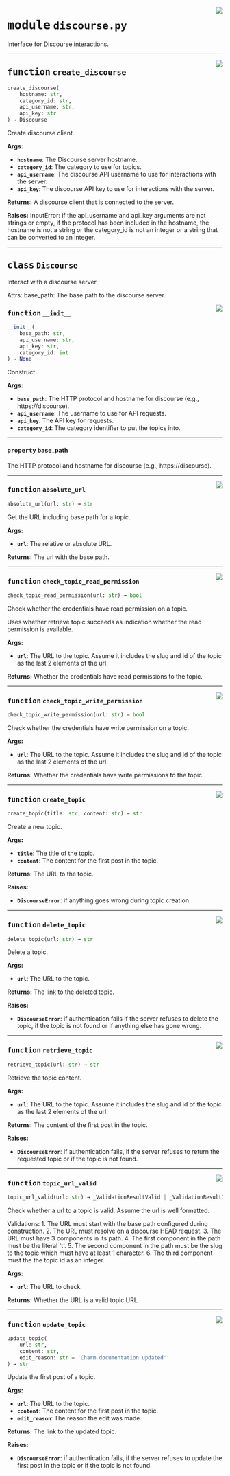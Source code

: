 <!-- markdownlint-disable -->

<a href="../src/discourse.py#L0"><img align="right" style="float:right;" src="https://img.shields.io/badge/-source-cccccc?style=flat-square"></a>

# <kbd>module</kbd> `discourse.py`
Interface for Discourse interactions. 


---

<a href="../src/discourse.py#L498"><img align="right" style="float:right;" src="https://img.shields.io/badge/-source-cccccc?style=flat-square"></a>

## <kbd>function</kbd> `create_discourse`

```python
create_discourse(
    hostname: str,
    category_id: str,
    api_username: str,
    api_key: str
) → Discourse
```

Create discourse client. 



**Args:**
 
 - <b>`hostname`</b>:  The Discourse server hostname. 
 - <b>`category_id`</b>:  The category to use for topics. 
 - <b>`api_username`</b>:  The discourse API username to use for interactions with the server. 
 - <b>`api_key`</b>:  The discourse API key to use for interactions with the server. 



**Returns:**
 A discourse client that is connected to the server. 



**Raises:**
 InputError: if the api_username and api_key arguments are not strings or empty, if the protocol has been included in the hostname, the hostname is not a string or the category_id is not an integer or a string that can be converted to an integer. 


---

## <kbd>class</kbd> `Discourse`
Interact with a discourse server. 

Attrs:  base_path: The base path to the discourse server. 

<a href="../src/discourse.py#L77"><img align="right" style="float:right;" src="https://img.shields.io/badge/-source-cccccc?style=flat-square"></a>

### <kbd>function</kbd> `__init__`

```python
__init__(
    base_path: str,
    api_username: str,
    api_key: str,
    category_id: int
) → None
```

Construct. 



**Args:**
 
 - <b>`base_path`</b>:  The HTTP protocol and hostname for discourse (e.g., https://discourse). 
 - <b>`api_username`</b>:  The username to use for API requests. 
 - <b>`api_key`</b>:  The API key for requests. 
 - <b>`category_id`</b>:  The category identifier to put the topics into. 


---

#### <kbd>property</kbd> base_path

The HTTP protocol and hostname for discourse (e.g., https://discourse). 



---

<a href="../src/discourse.py#L290"><img align="right" style="float:right;" src="https://img.shields.io/badge/-source-cccccc?style=flat-square"></a>

### <kbd>function</kbd> `absolute_url`

```python
absolute_url(url: str) → str
```

Get the URL including base path for a topic. 



**Args:**
 
 - <b>`url`</b>:  The relative or absolute URL. 



**Returns:**
 The url with the base path. 

---

<a href="../src/discourse.py#L316"><img align="right" style="float:right;" src="https://img.shields.io/badge/-source-cccccc?style=flat-square"></a>

### <kbd>function</kbd> `check_topic_read_permission`

```python
check_topic_read_permission(url: str) → bool
```

Check whether the credentials have read permission on a topic. 

Uses whether retrieve topic succeeds as indication whether the read permission is available. 



**Args:**
 
 - <b>`url`</b>:  The URL to the topic. Assume it includes the slug and id of the topic as the last  2 elements of the url. 



**Returns:**
 Whether the credentials have read permissions to the topic. 

---

<a href="../src/discourse.py#L302"><img align="right" style="float:right;" src="https://img.shields.io/badge/-source-cccccc?style=flat-square"></a>

### <kbd>function</kbd> `check_topic_write_permission`

```python
check_topic_write_permission(url: str) → bool
```

Check whether the credentials have write permission on a topic. 



**Args:**
 
 - <b>`url`</b>:  The URL to the topic. Assume it includes the slug and id of the topic as the last  2 elements of the url. 



**Returns:**
 Whether the credentials have write permissions to the topic. 

---

<a href="../src/discourse.py#L409"><img align="right" style="float:right;" src="https://img.shields.io/badge/-source-cccccc?style=flat-square"></a>

### <kbd>function</kbd> `create_topic`

```python
create_topic(title: str, content: str) → str
```

Create a new topic. 



**Args:**
 
 - <b>`title`</b>:  The title of the topic. 
 - <b>`content`</b>:  The content for the first post in the topic. 



**Returns:**
 The URL to the topic. 



**Raises:**
 
 - <b>`DiscourseError`</b>:  if anything goes wrong during topic creation. 

---

<a href="../src/discourse.py#L439"><img align="right" style="float:right;" src="https://img.shields.io/badge/-source-cccccc?style=flat-square"></a>

### <kbd>function</kbd> `delete_topic`

```python
delete_topic(url: str) → str
```

Delete a topic. 



**Args:**
 
 - <b>`url`</b>:  The URL to the topic. 



**Returns:**
 The link to the deleted topic. 



**Raises:**
 
 - <b>`DiscourseError`</b>:  if authentication fails if the server refuses to delete the topic, if  the topic is not found or if anything else has gone wrong. 

---

<a href="../src/discourse.py#L372"><img align="right" style="float:right;" src="https://img.shields.io/badge/-source-cccccc?style=flat-square"></a>

### <kbd>function</kbd> `retrieve_topic`

```python
retrieve_topic(url: str) → str
```

Retrieve the topic content. 



**Args:**
 
 - <b>`url`</b>:  The URL to the topic. Assume it includes the slug and id of the topic as the last  2 elements of the url. 



**Returns:**
 The content of the first post in the topic. 



**Raises:**
 
 - <b>`DiscourseError`</b>:  if authentication fails, if the server refuses to return the requested  topic or if the topic is not found. 

---

<a href="../src/discourse.py#L133"><img align="right" style="float:right;" src="https://img.shields.io/badge/-source-cccccc?style=flat-square"></a>

### <kbd>function</kbd> `topic_url_valid`

```python
topic_url_valid(url: str) → _ValidationResultValid | _ValidationResultInvalid
```

Check whether a url to a topic is valid. Assume the url is well formatted. 

Validations:  1. The URL must start with the base path configured during construction.  2. The URL must resolve on a discourse HEAD request.  3. The URL must have 3 components in its path.  4. The first component in the path must be the literal 't'.  5. The second component in the path must be the slug to the topic which must have at  least 1 character.  6. The third component must the the topic id as an integer. 



**Args:**
 
 - <b>`url`</b>:  The URL to check. 



**Returns:**
 Whether the URL is a valid topic URL. 

---

<a href="../src/discourse.py#L462"><img align="right" style="float:right;" src="https://img.shields.io/badge/-source-cccccc?style=flat-square"></a>

### <kbd>function</kbd> `update_topic`

```python
update_topic(
    url: str,
    content: str,
    edit_reason: str = 'Charm documentation updated'
) → str
```

Update the first post of a topic. 



**Args:**
 
 - <b>`url`</b>:  The URL to the topic. 
 - <b>`content`</b>:  The content for the first post in the topic. 
 - <b>`edit_reason`</b>:  The reason the edit was made. 



**Returns:**
 The link to the updated topic. 



**Raises:**
 
 - <b>`DiscourseError`</b>:  if authentication fails, if the server refuses to update the first post  in the topic or if the topic is not found. 


